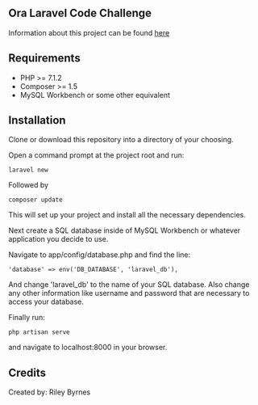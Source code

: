 ## Ora Laravel Code Challenge

Information about this project can be found [here](http://docs.oracodechallenge.apiary.io/#introduction/submission)

## Requirements

* PHP >= 7.1.2
* Composer >= 1.5
* MySQL Workbench or some other equivalent

## Installation

Clone or download this repository into a directory of your choosing.

Open a command prompt at the project root and run:

    laravel new
    
Followed by

    composer update

This will set up your project and install all the necessary dependencies.

Next create a SQL database inside of MySQL Workbench or whatever application you decide to use.

Navigate to app/config/database.php and find the line:
    
    'database' => env('DB_DATABASE', 'laravel_db'),

And change 'laravel_db' to the name of your SQL database. 
Also change any other information like username and password that are necessary to access your database.

Finally run:

    php artisan serve
    
and navigate to localhost:8000 in your browser.


## Credits

Created by: Riley Byrnes